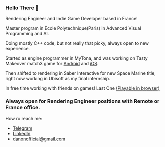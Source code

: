### Hello There 👋


Rendering Engineer and Indie Game Developer based in France!

Master program in Ecole Polytechnique(Paris) in Advanced Visual Programming and AI.

Doing mostly C++ code, but not really that picky, always open to new experience.

Started as engine programmer in MyTona, and was working on Tasty Makeover match3 game for [Android](https://play.google.com/store/apps/details?id=com.mytona.tmo&hl=en&gl=US) and [iOS](https://apps.apple.com/us/app/tasty-makeover-match-3-game/id1584307195).

Then shifted to rendering in Saber Interactive for new Space Marine title, right now working in Ubisoft as my final internship.

In free time working with friends on games! Last One [(Playable in browser)](https://karasikrus.itch.io/enchantedice)



### Always open for Rendering Engineer positions with Remote or France office.
How ro reach me: 
- [Telegram](t.me/RoundedGlint585)
- [LinkedIn](https://www.linkedin.com/in/daniil-smolyakov-ab7318187/)
- danonofficial@gmail.com
